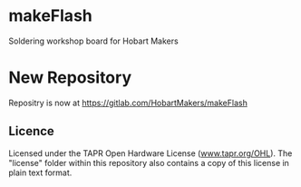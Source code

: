 # makeFlash
Soldering workshop board for Hobart Makers

# New Repository
Repositry is now at https://gitlab.com/HobartMakers/makeFlash

## Licence
Licensed under the TAPR Open Hardware License (www.tapr.org/OHL). The "license" folder within this repository also contains a copy of this license in plain text format.
